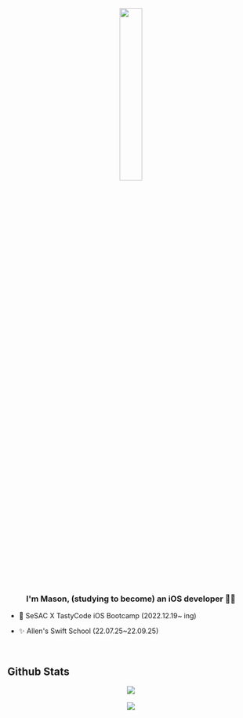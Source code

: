 
<div align="center">
<img src="https://user-images.githubusercontent.com/59835351/212361456-672946fb-0f8f-4f43-9781-0a1f3f71b38b.jpeg" align="center" style="width: 30%" />
</div>  
  

### <div align="center">I'm Mason, (studying to become) an iOS developer 👨‍💻</div>  
  

- 🌱 SeSAC X TastyCode iOS Bootcamp (2022.12.19~ ing)  
  

- ✨ Allen's Swift School (22.07.25~22.09.25)  
  

<br/>  

## Github Stats  
<div align="center"><img src="https://github-readme-stats.vercel.app/api?username=qwerty3345&show_icons=true&count_private=true&hide_border=true" align="center" /></div>  

<br/>  

<div align="center">
<img src="https://komarev.com/ghpvc/?username=qwerty3345&&style=flat-square" align="center" />
</div>  

<br />
